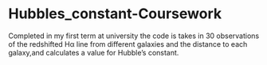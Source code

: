 # Hubbles_constant-Coursework
Completed in my first term at university the code is takes in 30 observations of the redshifted Hα line from different galaxies and the distance to each galaxy,and calculates a value for Hubble’s constant.
